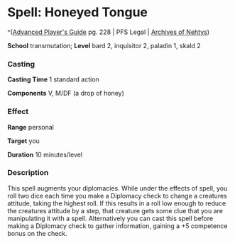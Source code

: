 # Spell: Honeyed Tongue

^([Advanced Player's Guide][ss-honeyed-tongue] pg. 228 | PFS Legal | [Archives of Nehtys][sn-honeyed-tongue])

**School** transmutation; **Level** bard 2, inquisitor 2, paladin 1, skald 2

### Casting

**Casting Time** 1 standard action

**Components** V, M/DF (a drop of honey)

### Effect

**Range** personal

**Target** you

**Duration** 10 minutes/level

### Description

This spell augments your diplomacies. While under the effects of spell, you roll two dice each time you make a Diplomacy check to change a creatures attitude, taking the highest roll. If this results in a roll low enough to reduce the creatures attitude by a step, that creature gets some clue that you are manipulating it with a spell. Alternatively you can cast this spell before making a Diplomacy check to gather information, gaining a +5 competence bonus on the check.

[ss-honeyed-tongue]: http://paizo.com/pathfinderRPG/v57
[sn-honeyed-tongue]: http://www.archivesofnethys.com/SpellDisplay.aspx?ItemName=Honeyed%20Tongue